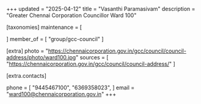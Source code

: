 +++
updated = "2025-04-12"
title = "Vasanthi Paramasivam"
description = "Greater Chennai Corporation Councillor Ward 100"

[taxonomies]
maintenance = [

]
member_of = [
    "group/gcc-council"
]

[extra]
photo = "https://chennaicorporation.gov.in/gcc/council/council-address/photo/ward100.jpg"
sources = [
    "https://chennaicorporation.gov.in/gcc/council/council-address/"
]

[extra.contacts]

phone = [
    "9445467100",
    "6369358023",
    ]
email = "ward100@chennaicorporation.gov.in"
+++